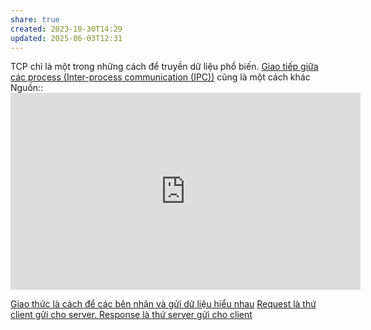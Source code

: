 ```yaml
---
share: true
created: 2023-10-30T14:29
updated: 2025-06-03T12:31
---
```

TCP chỉ là một trong những cách để truyền dữ liệu phổ biến. [Giao tiếp giữa các process (Inter-process communication (IPC))](https://stream-hub.com/ipc-la-gi/ "IPC là gì và cách định thời multi process") cũng là một cách khác
Nguồn:: <iframe width="560" height="315" src="https://www.youtube.com/embed/watch?v=VXmvM2QtuMU&t=1s" title="YouTube video player" frameborder="0" allow="accelerometer; autoplay; clipboard-write; encrypted-media; gyroscope; picture-in-picture; web-share" referrerpolicy="strict-origin-when-cross-origin" allowfullscreen></iframe>

[Giao thức là cách để các bên nhận và gửi dữ liệu hiểu nhau](../Giao%20th%E1%BB%A9c/Giao%20th%E1%BB%A9c%20l%C3%A0%20c%C3%A1ch%20%C4%91%E1%BB%83%20c%C3%A1c%20b%C3%AAn%20nh%E1%BA%ADn%20v%C3%A0%20g%E1%BB%ADi%20d%E1%BB%AF%20li%E1%BB%87u%20hi%E1%BB%83u%20nhau.md)
[Request là thứ client gửi cho server. Response là thứ server gửi cho client](../Giao%20th%E1%BB%A9c/HTTP/Request%20l%C3%A0%20th%E1%BB%A9%20client%20g%E1%BB%ADi%20cho%20server.%20Response%20l%C3%A0%20th%E1%BB%A9%20server%20g%E1%BB%ADi%20cho%20client.md)